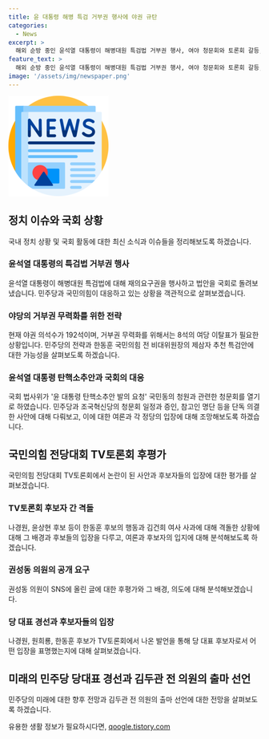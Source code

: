 ```yaml
---
title: 윤 대통령 해병 특검 거부권 행사에 야권 규탄
categories:
  - News
excerpt: >
  해외 순방 중인 윤석열 대통령이 해병대원 특검법 거부권 행사, 여야 청문회와 토론회 갈등, 김두관 전 의원 당대표 출마 선언 등 국회 정세를 살펴봅니다. 민주당과 국민의힘의 입장과 전략, 국회 상황 등에 대해 김기흥 전 대통령실 부대변인과 김상일 정치평론가의 분석을 들어봅니다. 윤석열 대통령의 거부권, 여당 탄핵 소추안 청문회, 국민의힘 첫 TV토론회 등 다양한 이슈를 다루며 국회의 최근 동향을 다각적으로 분석합니다.
feature_text: >
  해외 순방 중인 윤석열 대통령이 해병대원 특검법 거부권 행사, 여야 청문회와 토론회 갈등, 김두관 전 의원 당대표 출마 선언 등 국회 정세를 살펴봅니다. 민주당과 국민의힘의 입장과 전략, 국회 상황 등에 대해 김기흥 전 대통령실 부대변인과 김상일 정치평론가의 분석을 들어봅니다. 윤석열 대통령의 거부권, 여당 탄핵 소추안 청문회, 국민의힘 첫 TV토론회 등 다양한 이슈를 다루며 국회의 최근 동향을 다각적으로 분석합니다.
image: '/assets/img/newspaper.png'
---
```


<p><img src="/assets/img/newspaper.png" alt="kimp 속보" /></p>

<h2 data-ke-size="size26">정치 이슈와 국회 상황</h2>

<p>국내 정치 상황 및 국회 활동에 대한 최신 소식과 이슈들을 정리해보도록 하겠습니다.</p>

<h3>윤석열 대통령의 특검법 거부권 행사</h3>

<p data-ke-size="size16">윤석열 대통령이 해병대원 특검법에 대해 재의요구권을 행사하고 법안을 국회로 돌려보냈습니다. 민주당과 국민의힘이 대응하고 있는 상황을 객관적으로 살펴보겠습니다.</p>

<h3>야당의 거부권 무력화를 위한 전략</h3>

<p data-ke-size="size16">현재 야권 의석수가 192석이며, 거부권 무력화를 위해서는 8석의 여당 이탈표가 필요한 상황입니다. 민주당의 전략과 한동훈 국민의힘 전 비대위원장의 제삼자 추천 특검안에 대한 가능성을 살펴보도록 하겠습니다.</p>

<h3>윤석열 대통령 탄핵소추안과 국회의 대응</h3>

<p data-ke-size="size16">국회 법사위가 '윤 대통령 탄핵소추안 발의 요청' 국민동의 청원과 관련한 청문회를 열기로 하였습니다. 민주당과 조국혁신당의 청문회 일정과 증인, 참고인 명단 등을 단독 의결한 사안에 대해 다뤄보고, 이에 대한 여론과 각 정당의 입장에 대해 조망해보도록 하겠습니다.</p>

<h2 data-ke-size="size26">국민의힘 전당대회 TV토론회 후평가</h2>

<p>국민의힘 전당대회 TV토론회에서 논란이 된 사안과 후보자들의 입장에 대한 평가를 살펴보겠습니다.</p>

<h3>TV토론회 후보자 간 격돌</h3>

<p data-ke-size="size16">나경원, 윤상현 후보 등이 한동훈 후보의 행동과 김건희 여사 사과에 대해 격돌한 상황에 대해 그 배경과 후보들의 입장을 다루고, 여론과 후보자의 입지에 대해 분석해보도록 하겠습니다.</p>

<h3>권성동 의원의 공개 요구</h3>

<p data-ke-size="size16">권성동 의원이 SNS에 올린 글에 대한 후평가와 그 배경, 의도에 대해 분석해보겠습니다.</p>

<h3>당 대표 경선과 후보자들의 입장</h3>

<p data-ke-size="size16">나경원, 원희룡, 한동훈 후보가 TV토론회에서 나온 발언을 통해 당 대표 후보자로서 어떤 입장을 표명했는지에 대해 살펴보겠습니다.</p>

<h2 data-ke-size="size26">미래의 민주당 당대표 경선과 김두관 전 의원의 출마 선언</h2>

<p>민주당의 미래에 대한 향후 전망과 김두관 전 의원의 출마 선언에 대한 전망을 살펴보도록 하겠습니다.</p>
유용한 생활 정보가 필요하시다면, <a href="https://qoogle.tistory.com" rel="dofollow">qoogle.tistory.com</a>


